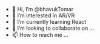 - 👋 Hi, I’m @bhavukTomar
- 👀 I’m interested in AR/VR
- 🌱 I’m currently learning React
- 💞️ I’m looking to collaborate on ...
- 📫 How to reach me ...

<!---
bhavukTomar/bhavukTomar is a ✨ special ✨ repository because its `README.md` (this file) appears on your GitHub profile.
You can click the Preview link to take a look at your changes.
--->
